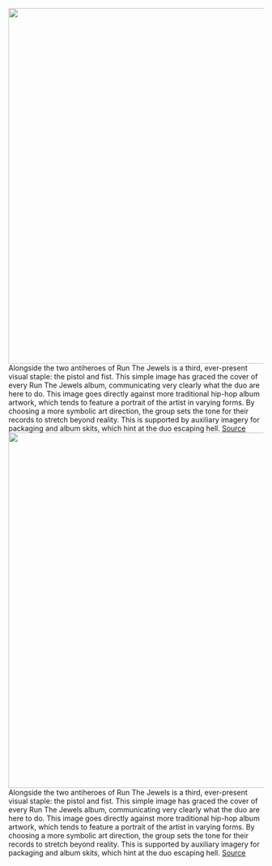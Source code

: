 <img src='https://cdn.vox-cdn.com/thumbor/RmO15VD2AO9DmwhfFjWV_qD7XqM=/0x0:2040x1360/1200x480/filters:focal(857x517:1183x843)/cdn.vox-cdn.com/uploads/chorus_image/image/67041340/acastro_RTJ_lede.0.jpg' width='700px' /><br/>
Alongside the two antiheroes of Run The Jewels is a third, ever-present visual staple: the pistol and fist. This simple image has graced the cover of every Run The Jewels album, communicating very clearly what the duo are here to do. This image goes directly against more traditional hip-hop album artwork, which tends to feature a portrait of the artist in varying forms. By choosing a more symbolic art direction, the group sets the tone for their records to stretch beyond reality. This is supported by auxiliary imagery for packaging and album skits, which hint at the duo escaping hell.
<a href='https://www.theverge.com/21315105/run-the-jewels-logo-album-art-visual-explanation-breakdown-el-p-tim-saccenti'> Source <a/><img src='https://cdn.vox-cdn.com/thumbor/RmO15VD2AO9DmwhfFjWV_qD7XqM=/0x0:2040x1360/1200x480/filters:focal(857x517:1183x843)/cdn.vox-cdn.com/uploads/chorus_image/image/67041340/acastro_RTJ_lede.0.jpg' width='700px' /><br/>
Alongside the two antiheroes of Run The Jewels is a third, ever-present visual staple: the pistol and fist. This simple image has graced the cover of every Run The Jewels album, communicating very clearly what the duo are here to do. This image goes directly against more traditional hip-hop album artwork, which tends to feature a portrait of the artist in varying forms. By choosing a more symbolic art direction, the group sets the tone for their records to stretch beyond reality. This is supported by auxiliary imagery for packaging and album skits, which hint at the duo escaping hell.
<a href='https://www.theverge.com/21315105/run-the-jewels-logo-album-art-visual-explanation-breakdown-el-p-tim-saccenti'> Source <a/>